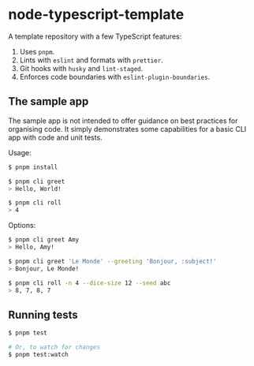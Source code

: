# node-typescript-template

A template repository with a few TypeScript features:

1. Uses `pnpm`.
2. Lints with `eslint` and formats with `prettier`.
3. Git hooks with `husky` and `lint-staged`.
4. Enforces code boundaries with `eslint-plugin-boundaries`.

## The sample app

The sample app is not intended to offer guidance on best practices for organising code. It simply demonstrates some capabilities for a basic CLI app with code and unit tests.

Usage:

```bash
$ pnpm install

$ pnpm cli greet
> Hello, World!

$ pnpm cli roll
> 4
```

Options:

```bash
$ pnpm cli greet Amy
> Hello, Amy!

$ pnpm cli greet 'Le Monde' --greeting 'Bonjour, :subject!'
> Bonjour, Le Monde!

$ pnpm cli roll -n 4 --dice-size 12 --seed abc
> 8, 7, 8, 7
```

## Running tests

```bash
$ pnpm test

# Or, to watch for changes
$ pnpm test:watch
```